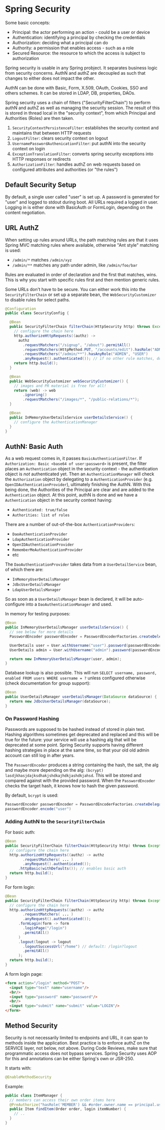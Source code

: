 # Spring Security

Some basic concepts:

* Principal: the actor performing an action - could be a user or device
* Authentication: identifying a principal by checking the credentials
* Authorization: deciding what a principal can do
* Authority: a permission that enables access - such as a role
* Secured Resource: the resource to which the access is subject to authorization

Spring security is usable in any Spring probject. It separates business logic from security concerns. AuthN and authZ are decoupled as such that changes to either does not impact the other.

AuthN can be done with Basic, Form, X.509, OAuth, Cookies, SSO and others schemes. It can be stored in LDAP, DB, properties, DAOs.

Spring security uses a chain of filters ("SecurityFilterChain") to perform authN and authZ as well as managing the security session. The result of this is stored in thread local in the "security context", from which Principal and Authorities (Roles) are then taken.

1) `SecurityContextPersistenceFilter`: establishes the security context and maintains that between HTTP requests
2) `LogoutFilter`: clears security context on logout
3) `UsernamePasswordAuthenicationFilter`: put authN into the security context on login
4) `ExceptionTranslationFilter`: converts spring security exceptions into HTTP responses or redirects
5) `AuthorizationFilter`: handles authZ on web requests based on configured attributes and authorities (or "the rules")

## Default Security Setup

By default, a single user called "user" is set up. A password is generated for "user" and logged to stdout during boot. All URLs required a logged in user. Logging in is either done with BasicAuth or FormLogin, depending on the content negotiation.

## URL AuthZ

When setting up rules around URLs, the path matching rules are that it uses Spring MVC matching rules where available, otherwise "Ant style" matching is used:

* `/admin/*` matches `/admin/xyz`
* `/admin/**` matches any path under admin, like `/admin/foo/bar`

Rules are evaluated in order of declaration and the first that matches, wins. This is why you start with specific rules first and then mention generic rules.

Some URLs don't have to be secure. You can either work this into the `SecurityFilterChain` or set up a separate bean, the `WebSecurityCustomizer` to disable rules for select paths.

```java
@Configuration
public class SecurityConfig {

  @Bean
  public SecurityFilterChain filterChain(HttpSecurity http) throws Exception {
    // configure the chain here
    http.authorizeHttpRequests((authz) -> 
      authz
        .requestMatchers("/signup", "/about").permitAll()
        .requestMatchers(HttpMethod.PUT, "/accounts/edit").hasRole("ADMIN")
        .requestMatchers("/admin/**").hasAnyRole("ADMIN", "USER")
        .anyRequest().authenticated()); // if no other rule matches, do this
    return http.build();
  }

  @Bean
  public WebSecurityCustomizer webSecurityCustomizer() {
    // images and PR material is free for all!
    return (web) -> web
        .ignoring()
        .requestMatchers("/images/*", "/public-relations/*");
  }

  @Bean
  public InMemoryUserDetailsService userDetailsService() {
    // configure the AuthenticationManager
  }
}
```

## AuthN: Basic Auth

As a web request comes in, it passes `BasicAuthenticationFilter`. If `Authorization: Basic <base64 of user:password>` is present, the filter places an `Authentication` object in the security context - the authentication object is _not_ authenticated yet. Then an `AuthenticationManager` will check the `Authorization` object by delegating to a `AuthenticationProvider` (e.g. `OpenIDAuthenticationProvider`), ultimately finishing the AuthN. With this being done, the Authorities of the Principal are clear and are added to the `Authentication` object.
At this point, authN is done and we have a `Authentication` object in the security context having:
* `Authenticated: true/false`
* `Authorities: list of roles`

There are a number of out-of-the-box `AuthenticationProviders`:

* `DaoAuthenticationProvider`
* `LdapAuthenticationProvider`
* `OpenIDAuthenticationProvider`
* `RememberMeAuthenticationProvider`
* etc

The `DaoAuthenticationProvider` takes data from a `UserDetailService` bean, of which there are:
* `InMemoryUserDetailsManager`
* `JdbcUserDetailsManager`
* `LdapUserDetailsManager`

So as soon as a `UserDetailsManager` bean is declared, it will be auto-configure into a `DaoAuthenticationManager` and used.

In memory for testing purposes:
```java
@Bean
public InMemoryUserDetailsManager userDetailsService() {
  // see below for more details
  PasswordEncoder passwordEncoder = PasswordEncoderFactories.createDelegatinPasswordEncoder();

  UserDetails user = User.withUsername("user").password(passwordEncoder.encode("user")).roles("USER").build();
  UserDetails admin = User.withUsername("admin").password(passwordEncoder.encode("admin")).roles("ADMIN").build();

  return new InMemoryUserDetailsManager(user, admin);
}
```

Database lookup is also possible. This will run `SELECT username, password, enabled FROM users WHERE username = ?` unless configured otherwise (check documentation for group support):

``` java
@Bean
public UserDetailsManager userDetailsManager(DataSource dataSource) {
  return new JdbcUserDetailsManager(dataSource);
}
```

### On Password Hashing

Passwords are supposed to be hashed instead of stored in plain text. Hashing algorithms sometimes get deprecated and replaced and this will be true for the future: your service will use a hashing alg that will be deprecated at some point.
Spring Security supports having different hashing strategies in place at the same time, so that your old old admin account can still log in after years.

The `PasswordEncoder` produces a string containing the hash, the salt, the alg and maybe more depending on the alg: `(bcrypt) lasdjkhasjdajksdhakjshdkajhdkjashdkjahsd`. This will be stored and compared against with the provided password. When the `PasswordEncoder` checks the target hash, it knows how to hash the given password.

By default, `bcrypt` is used:
```java
PasswordEncoder passwordEncoder = PasswordEncoderFactories.createDelegatinPasswordEncoder();
passwordEncoder.encode("user")
```

### Adding AuthN to the `SecurityFilterChain`

For basic auth:

```java
@Bean
public SecurityFilterChain filterChain(HttpSecurity http) throws Exception {
  // configure the chain here
  http.authorizeHttpRequests((authz) -> authz
        .requestMatchers( ... )
        .anyRequest().authenticated());
      .httpBasic(withDefaults()); // enables basic auth
  return http.build();
}
```

For form login:

```java
@Bean
public SecurityFilterChain filterChain(HttpSecurity http) throws Exception {
  // configure the chain here
  http.authorizeHttpRequests((authz) -> authz
        .requestMatchers( ... )
        .anyRequest().authenticated());
      .formLogin(form -> form
        .loginPage("/login")
        .permitAll()
      )
      .logout(logout -> logout
        .logoutSuccessUrl("/home") // default: /login?logout
        .permitAll()
      );
  return http.build();
}
```

A form login page:

```html
<form action="/login" method="POST">
  <input type="text" name="username"/>
  <br/>
  <input type="password" name="password"/>
  <br/>
  <input type="submit" name="submit" value="LOGIN"/>  
</form>
```

## Method Security

Security is not necessarily limited to endpoints and URL, it can span to methods inside the application. Best practice is to enforce authZ on the SERVICE layer, not below, not above. During Code Reviews, make sure that programmatic access does not bypass services.
Spring Security uses AOP for this and annotations can be either Spring's own or JSR-250.

It starts with:
```java
@EnableMethodSecurity
```
Example:
```java
public class ItemManager {
  // members can access their own order items here
  @PreAuthorize("hasRole('MEMBER') && #order.owner.name == principal.username")
  public Item findItem(Order order, login itemNumber) {
    // ..
  }
}
```



